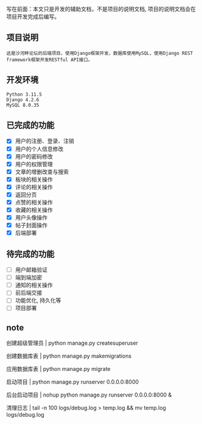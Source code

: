 写在前面：本文只是开发的辅助文档，不是项目的说明文档, 项目的说明文档会在项目开发完成后编写。

## 项目说明
    这是沙河畔论坛的后端项目，使用Django框架开发，数据库使用MySQL，使用Django REST framework框架开发RESTful API接口。

## 开发环境
    Python 3.11.5
    Django 4.2.6
    MySQL 8.0.35

## 已完成的功能
- [x] 用户的注册、登录、注销
- [x] 用户的个人信息修改
- [x] 用户的密码修改
- [x] 用户的权限管理
- [x] 文章的增删改查与搜索
- [x] 板块的相关操作
- [x] 评论的相关操作
- [x] 返回分页
- [x] 点赞的相关操作
- [x] 收藏的相关操作
- [x] 用户头像操作
- [x] 帖子封面操作
- [x] 后端部署

## 待完成的功能
- [ ] 用户邮箱验证
- [ ] 端到端加密
- [ ] 通知的相关操作
- [ ] 前后端交接
- [ ] 功能优化, 持久化等
- [ ] 项目部署

## note
创建超级管理员    | python manage.py createsuperuser

创建数据库表      | python manage.py makemigrations

应用数据库表      | python manage.py migrate

启动项目         | python manage.py runserver 0.0.0.0:8000

后台启动项目      | nohup python manage.py runserver 0.0.0.0:8000 &

清理日志          | tail -n 100 logs/debug.log > temp.log && mv temp.log logs/debug.log